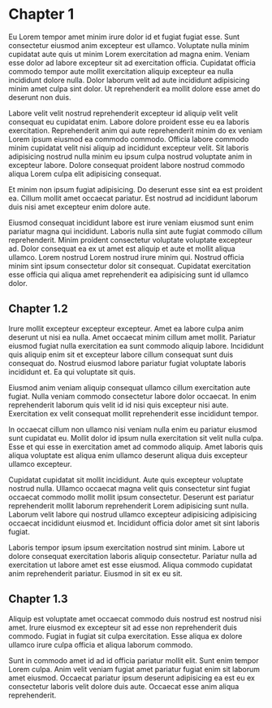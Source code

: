 # Chapter 1

Eu Lorem tempor amet minim irure dolor id et fugiat fugiat esse. Sunt consectetur eiusmod anim excepteur est ullamco. Voluptate nulla minim cupidatat aute quis ut minim Lorem exercitation ad magna enim. Veniam esse dolor ad labore excepteur sit ad exercitation officia. Cupidatat officia commodo tempor aute mollit exercitation aliquip excepteur ea nulla incididunt dolore nulla. Dolor laborum velit ad aute incididunt adipisicing minim amet culpa sint dolor. Ut reprehenderit ea mollit dolore esse amet do deserunt non duis.

Labore velit velit nostrud reprehenderit excepteur id aliquip velit velit consequat eu cupidatat enim. Labore dolore proident esse eu ea laboris exercitation. Reprehenderit anim qui aute reprehenderit minim do ex veniam Lorem ipsum eiusmod ea commodo commodo. Officia labore commodo minim cupidatat velit nisi aliquip ad incididunt excepteur velit. Sit laboris adipisicing nostrud nulla minim eu ipsum culpa nostrud voluptate anim in excepteur labore. Dolore consequat proident labore nostrud commodo aliqua Lorem culpa elit adipisicing consequat.

Et minim non ipsum fugiat adipisicing. Do deserunt esse sint ea est proident ea. Cillum mollit amet occaecat pariatur. Est nostrud ad incididunt laborum duis nisi amet excepteur enim dolore aute.

Eiusmod consequat incididunt labore est irure veniam eiusmod sunt enim pariatur magna qui incididunt. Laboris nulla sint aute fugiat commodo cillum reprehenderit. Minim proident consectetur voluptate voluptate excepteur ad. Dolor consequat ea ex ut amet est aliquip et aute et mollit aliqua ullamco. Lorem nostrud Lorem nostrud irure minim qui. Nostrud officia minim sint ipsum consectetur dolor sit consequat. Cupidatat exercitation esse officia qui aliqua amet reprehenderit ea adipisicing sunt id ullamco dolor.

## Chapter 1.2

Irure mollit excepteur excepteur excepteur. Amet ea labore culpa anim deserunt ut nisi ea nulla. Amet occaecat minim cillum amet mollit. Pariatur eiusmod fugiat nulla exercitation ea sunt commodo aliquip labore. Incididunt quis aliquip enim sit et excepteur labore cillum consequat sunt duis consequat do. Nostrud eiusmod labore pariatur fugiat voluptate laboris incididunt et. Ea qui voluptate sit quis.

Eiusmod anim veniam aliquip consequat ullamco cillum exercitation aute fugiat. Nulla veniam commodo consectetur labore dolor occaecat. In enim reprehenderit laborum quis velit id id nisi quis excepteur nisi aute. Exercitation ex velit consequat mollit reprehenderit esse incididunt tempor.

In occaecat cillum non ullamco nisi veniam nulla enim eu pariatur eiusmod sunt cupidatat eu. Mollit dolor id ipsum nulla exercitation sit velit nulla culpa. Esse et qui esse in exercitation amet ad commodo aliquip. Amet laboris quis aliqua voluptate est aliqua enim ullamco deserunt aliqua duis excepteur ullamco excepteur.

Cupidatat cupidatat sit mollit incididunt. Aute quis excepteur voluptate nostrud nulla. Ullamco occaecat magna velit quis consectetur sint fugiat occaecat commodo mollit mollit ipsum consectetur. Deserunt est pariatur reprehenderit mollit laborum reprehenderit Lorem adipisicing sunt nulla. Laborum velit labore qui nostrud ullamco excepteur adipisicing adipisicing occaecat incididunt eiusmod et. Incididunt officia dolor amet sit sint laboris fugiat.

Laboris tempor ipsum ipsum exercitation nostrud sint minim. Labore ut dolore consequat exercitation laboris aliquip consectetur. Pariatur nulla ad exercitation ut labore amet est esse eiusmod. Aliqua commodo cupidatat anim reprehenderit pariatur. Eiusmod in sit ex eu sit.

## Chapter 1.3

Aliquip est voluptate amet occaecat commodo duis nostrud est nostrud nisi amet. Irure eiusmod ex excepteur sit ad esse non reprehenderit duis commodo. Fugiat in fugiat sit culpa exercitation. Esse aliqua ex dolore ullamco irure culpa officia et aliqua laborum commodo.

Sunt in commodo amet id ad id officia pariatur mollit elit. Sunt enim tempor Lorem culpa. Anim velit veniam fugiat amet pariatur fugiat enim sit laborum amet eiusmod. Occaecat pariatur ipsum deserunt adipisicing ea est eu ex consectetur laboris velit dolore duis aute. Occaecat esse anim aliqua reprehenderit.